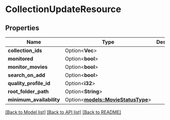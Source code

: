 # CollectionUpdateResource

## Properties

Name | Type | Description | Notes
------------ | ------------- | ------------- | -------------
**collection_ids** | Option<**Vec<i32>**> |  | [optional]
**monitored** | Option<**bool**> |  | [optional]
**monitor_movies** | Option<**bool**> |  | [optional]
**search_on_add** | Option<**bool**> |  | [optional]
**quality_profile_id** | Option<**i32**> |  | [optional]
**root_folder_path** | Option<**String**> |  | [optional]
**minimum_availability** | Option<[**models::MovieStatusType**](MovieStatusType.md)> |  | [optional]

[[Back to Model list]](../README.md#documentation-for-models) [[Back to API list]](../README.md#documentation-for-api-endpoints) [[Back to README]](../README.md)


